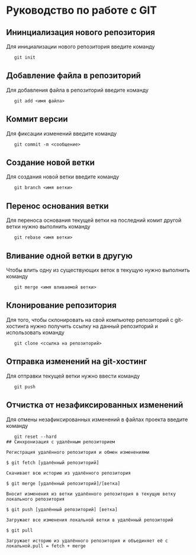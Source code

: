 # Руководство по работе с GIT

## Ининциализация нового репозитория

Для инициализации нового репозитория введите команду 
```
   git init
```

## Добавление файла в репозиторий

Для добавления файла в репозиторий введите команду
```
   git add <имя файла>
```

## Коммит версии

Для фиксации изменений введите команду 
```
   git commit -m <сообщение>
```

## Создание новой ветки

Для создания новой ветки введите команду 
```
   git branch <имя ветки>
```

## Перенос основания ветки

Для переноса основания текущей ветки на последний комит другой ветки нужно выполнить команду
```
   git rebase <имя ветки>
```

## Вливание одной ветки в другую

Чтобы влить одну из существующих веток в текущую нужно выполнить команду
```
   git merge <имя вливаемой ветки>
```

## Клонирование репозитория

Для того, чтобы склонировать на свой компьютер репозиторий с git-хостинга нужно получить ссылку на данный репозиторий и использовать команду 

```
   git clone <ссылка на репозиторий>
```

## Отправка изменений на git-хостинг

Для отправки текущей ветки нужно ввести команду 
```
   git push
```

## Отчистка от незафиксированных изменений

Для отмены незафиксированных изменений в файлах проекта введите команду
```
   git reset --hard
## Синхронизация с удалённым репозиторием

Регистрация удалённого репозитория и обмен изменениями

$ git fetch [удалённый репозиторий]

Скачивает всю историю из удалённого репозитория

$ git merge [удалённый репозиторий]/[ветка]

Вносит изменения из ветки удалённого репозитория в текущую ветку локального репозитория

$ git push [удалённый репозиторий] [ветка]

Загружает все изменения локальной ветки в удалённый репозиторий

$ git pull

Загружает историю из удалённого репозитория и объединяет её с локальной.pull = fetch + merge